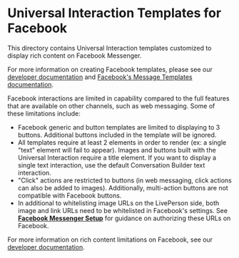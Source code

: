 # Universal Interaction Templates for Facebook

This directory contains Universal Interaction templates customized to display rich content on Facebook Messenger.

For more information on creating Facebook templates, please see our [developer documentation](https://developers.liveperson.com/facebook-messenger-templates-introduction.html) and [Facebook's Message Templates documentation](https://developers.facebook.com/docs/messenger-platform/send-messages/templates).

Facebook interactions are limited in capability compared to the full features that are available on other channels, such as web messaging. Some of these limitations include:

* Facebook generic and button templates are limited to displaying to 3 buttons. Additional buttons included in the template will be ignored.
* All templates require at least 2 elements in order to render (ex: a single "text" element will fail to appear). Images and buttons built with the Universal Interaction require a title element. If you want to display a single text interaction, use the default Conversation Builder text interaction.
* "Click" actions are restricted to buttons (in web messaging, click actions can also be added to images). Additionally, multi-action buttons are not compatible with Facebook buttons.
* In additional to whitelisting image URLs on the LivePerson side, both image and link URLs need to be whitelisted in Facebook's settings. See **[Facebook Messenger Setup](https://developers.liveperson.com/facebook-messenger-templates-introduction.html#facebook-messenger-setup)** for guidance on authorizing these URLs on Facebook.

For more information on rich content limitations on Facebook, see our [developer documentation](https://developers.liveperson.com/facebook-messenger-templates-limitations.html).
